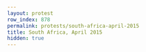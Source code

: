 ```yaml
---
layout: protest
row_index: 878
permalink: protests/south-africa-april-2015
title: South Africa, April 2015
hidden: true
---
```

